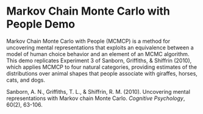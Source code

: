 # Markov Chain Monte Carlo with People Demo

Markov Chain Monte Carlo with People (MCMCP) is a method for uncovering  mental representations that exploits an equivalence between a model of
human choice behavior and an element of an MCMC algorithm. This demo replicates Experiment 3 of Sanborn, Griffiths, & Shiffrin (2010), which applies MCMCP to four natural categories, providing estimates of the distributions over animal shapes that people associate with giraffes, horses, cats, and dogs.

Sanborn, A. N., Griffiths, T. L., & Shiffrin, R. M. (2010). Uncovering mental representations with Markov chain Monte Carlo. *Cognitive Psychology*, 60(2), 63-106.
